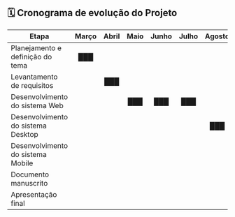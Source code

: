 ## 🗓️ Cronograma de evolução do Projeto

| Etapa | Março | Abril | Maio | Junho | Julho | Agosto | Setembro | Outubro | Novembro |
|-------|:-----:|:-----:|:----:|:----:|:----:|:------:|:--------:|:-------:|:--------:|
| Planejamento e definição do tema | ███ | | | | | | | | |
| Levantamento de requisitos | | ███ | | | | | | | |
| Desenvolvimento do sistema Web | | | ███ | ███ | ███ | | | | |
| Desenvolvimento do sistema Desktop | | | | | | ███ | | | |
| Desenvolvimento do sistema Mobile | | | | | | | ███ | | |
| Documento manuscrito | | | | | | | | ███ | |
| Apresentação final | | | | | | | | | ███ |
